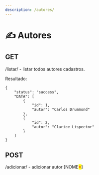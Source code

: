 ```yaml
---
description: /autores/
---
```


# ✍️ Autores

## GET

/listar/ - listar todos autores cadastros.

Resultado:

```
{
    "status": "success",
    "DATA": [
        {
            "id": 1,
            "autor": "Carlos Drummond"
        },
        {
            "id": 2,
            "autor": "Clarice Lispector"
        }
    ]
}
```

## POST

/adicionar/ - adicionar autor \[NOME<mark style="color:red;">\*</mark>]
